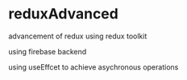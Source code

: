 # reduxAdvanced

advancement of redux using redux toolkit

using firebase backend 

using useEffcet to achieve asychronous operations

